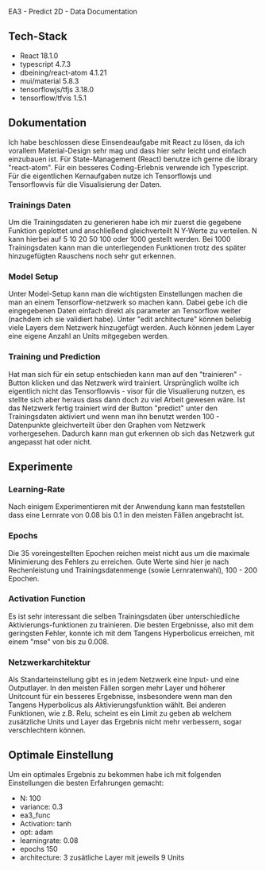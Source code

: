  EA3 - Predict 2D - Data Documentation

## Tech-Stack
- React 18.1.0
- typescript 4.7.3
- dbeining/react-atom 4.1.21
- mui/material 5.8.3
- tensorflowjs/tfjs 3.18.0
- tensorflow/tfvis 1.5.1

## Dokumentation

Ich habe beschlossen diese Einsendeaufgabe mit React zu lösen, da ich vorallem Material-Design sehr mag und dass hier sehr leicht und einfach einzubauen ist. Für State-Management (React) benutze ich gerne die library "react-atom". Für ein besseres Coding-Erlebnis verwende ich Typescript. Für die eigentlichen Kernaufgaben nutze ich Tensorflowjs und Tensorflowvis für die Visualisierung der Daten.

### Trainings Daten

Um die Trainingsdaten zu generieren habe ich mir zuerst die gegebene Funktion geplottet und anschließend gleichverteilt N Y-Werte zu verteilen. N kann hierbei auf 5 10 20 50 100 oder 1000 gestellt werden. Bei 1000 Trainingsdaten kann man die unterliegenden Funktionen trotz des später hinzugefügten Rauschens noch sehr gut erkennen.

### Model Setup

Unter Model-Setup kann man die wichtigsten Einstellungen machen die man an einem Tensorflow-netzwerk so machen kann. Dabei gebe ich die eingegebenen Daten einfach direkt als parameter an Tensorflow weiter (nachdem ich sie validiert habe). Unter "edit architecture" können beliebig viele Layers dem Netzwerk hinzugefügt werden. Auch können jedem Layer eine eigene Anzahl an Units mitgegeben werden.

### Training und Prediction

Hat man sich für ein setup entschieden kann man auf den "trainieren" - Button klicken und das Netzwerk wird trainiert. Ursprünglich wollte ich eigentlich nicht das Tensorflowvis - visor für die Visualierung nutzen, es stellte sich aber heraus dass dann doch zu viel Arbeit gewesen wäre.
Ist das Netzwerk fertig trainiert wird der Button "predict" unter den Trainingsdaten aktiviert und wenn man ihn benutzt werden 100 - Datenpunkte gleichverteilt über den Graphen vom Netzwerk vorhergesehen. Dadurch kann man gut erkennen ob sich das Netzwerk gut angepasst hat oder nicht.

## Experimente

### Learning-Rate
Nach einigem Experimentieren mit der Anwendung kann man feststellen dass eine Lernrate von 0.08 bis 0.1 in den meisten Fällen angebracht ist.

### Epochs
Die 35 voreingestellten Epochen reichen meist nicht aus um die maximale Minimierung des Fehlers zu erreichen. Gute Werte sind hier je nach Rechenleistung und Trainingsdatenmenge (sowie Lernratenwahl), 100 - 200 Epochen.

### Activation Function

Es ist sehr interessant die selben Trainingsdaten über unterschiedliche Aktivierungs-funktionen zu trainieren. Die besten Ergebnisse, also mit dem geringsten Fehler, konnte ich mit dem Tangens Hyperbolicus erreichen, mit einem "mse" von bis zu 0.008.

### Netzwerkarchitektur

Als Standarteinstellung gibt es in jedem Netzwerk eine Input- und eine Outputlayer. In den meisten Fällen sorgen mehr Layer und höherer Unitcount für ein besseres Ergebnisse, insbesondere wenn man den Tangens Hyperbolicus als Aktivierungsfunktion wählt. Bei anderen Funktionen, wie z.B. Relu, scheint es ein Limit zu geben ab welchem zusätzliche Units und Layer das Ergebnis nicht mehr verbessern, sogar verschlechtern können. 


## Optimale Einstellung

Um ein optimales Ergebnis zu bekommen habe ich mit folgenden Einstellungen die besten Erfahrungen gemacht:

- N: 100
- variance: 0.3
- ea3_func
- Activation: tanh
- opt: adam
- learningrate: 0.08
- epochs 150
- architecture: 3 zusätliche Layer mit jeweils 9 Units

